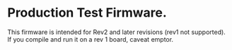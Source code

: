 # Production Test Firmware.

This firmware is intended for Rev2 and later revisions (rev1 not supported).
If you compile and run it on a rev 1 board, caveat emptor.
